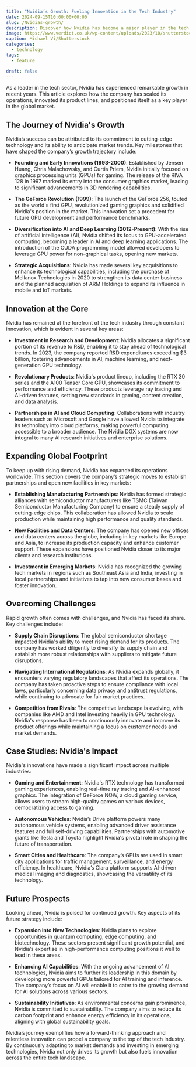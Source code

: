 ```yaml
---
title: "Nvidia’s Growth: Fueling Innovation in the Tech Industry"
date: 2024-09-15T10:00:00+00:00
slug: /Nvidias-growth/
description: Discover how Nvidia has become a major player in the tech industry, driving innovation and scaling operations to meet global demand.
image: https://www.verdict.co.uk/wp-content/uploads/2023/10/shutterstock_1742705531.jpg
caption: Michael Vi/Shutterstock
categories:
  - technology
tags:
  - feature

draft: false
---
```


As a leader in the tech sector, Nvidia has experienced remarkable growth in recent years. This article explores how the company has scaled its operations, innovated its product lines, and positioned itself as a key player in the global market.

## The Journey of Nvidia's Growth

Nvidia’s success can be attributed to its commitment to cutting-edge technology and its ability to anticipate market trends. Key milestones that have shaped the company’s growth trajectory include:

- **Founding and Early Innovations (1993-2000)**: Established by Jensen Huang, Chris Malachowsky, and Curtis Priem, Nvidia initially focused on graphics processing units (GPUs) for gaming. The release of the RIVA 128 in 1997 marked its entry into the consumer graphics market, leading to significant advancements in 3D rendering capabilities.

- **The GeForce Revolution (1999)**: The launch of the GeForce 256, touted as the world's first GPU, revolutionized gaming graphics and solidified Nvidia's position in the market. This innovation set a precedent for future GPU development and performance benchmarks.

- **Diversification into AI and Deep Learning (2012-Present)**: With the rise of artificial intelligence (AI), Nvidia shifted its focus to GPU-accelerated computing, becoming a leader in AI and deep learning applications. The introduction of the CUDA programming model allowed developers to leverage GPU power for non-graphical tasks, opening new markets.

- **Strategic Acquisitions**: Nvidia has made several key acquisitions to enhance its technological capabilities, including the purchase of Mellanox Technologies in 2020 to strengthen its data center business and the planned acquisition of ARM Holdings to expand its influence in mobile and IoT markets.

## Innovation at the Core

Nvidia has remained at the forefront of the tech industry through constant innovation, which is evident in several key areas:

- **Investment in Research and Development**: Nvidia allocates a significant portion of its revenue to R&D, enabling it to stay ahead of technological trends. In 2023, the company reported R&D expenditures exceeding $3 billion, fostering advancements in AI, machine learning, and next-generation GPU technology.

- **Revolutionary Products**: Nvidia's product lineup, including the RTX 30 series and the A100 Tensor Core GPU, showcases its commitment to performance and efficiency. These products leverage ray tracing and AI-driven features, setting new standards in gaming, content creation, and data analysis.

- **Partnerships in AI and Cloud Computing**: Collaborations with industry leaders such as Microsoft and Google have allowed Nvidia to integrate its technology into cloud platforms, making powerful computing accessible to a broader audience. The Nvidia DGX systems are now integral to many AI research initiatives and enterprise solutions.

## Expanding Global Footprint

To keep up with rising demand, Nvidia has expanded its operations worldwide. This section covers the company’s strategic moves to establish partnerships and open new facilities in key markets:

- **Establishing Manufacturing Partnerships**: Nvidia has formed strategic alliances with semiconductor manufacturers like TSMC (Taiwan Semiconductor Manufacturing Company) to ensure a steady supply of cutting-edge chips. This collaboration has allowed Nvidia to scale production while maintaining high performance and quality standards.

- **New Facilities and Data Centers**: The company has opened new offices and data centers across the globe, including in key markets like Europe and Asia, to increase its production capacity and enhance customer support. These expansions have positioned Nvidia closer to its major clients and research institutions.

- **Investment in Emerging Markets**: Nvidia has recognized the growing tech markets in regions such as Southeast Asia and India, investing in local partnerships and initiatives to tap into new consumer bases and foster innovation.

## Overcoming Challenges

Rapid growth often comes with challenges, and Nvidia has faced its share. Key challenges include:

- **Supply Chain Disruptions**: The global semiconductor shortage impacted Nvidia's ability to meet rising demand for its products. The company has worked diligently to diversify its supply chain and establish more robust relationships with suppliers to mitigate future disruptions.

- **Navigating International Regulations**: As Nvidia expands globally, it encounters varying regulatory landscapes that affect its operations. The company has taken proactive steps to ensure compliance with local laws, particularly concerning data privacy and antitrust regulations, while continuing to advocate for fair market practices.

- **Competition from Rivals**: The competitive landscape is evolving, with companies like AMD and Intel investing heavily in GPU technology. Nvidia's response has been to continuously innovate and improve its product offerings while maintaining a focus on customer needs and market demands.

## Case Studies: Nvidia's Impact

Nvidia's innovations have made a significant impact across multiple industries:

- **Gaming and Entertainment**: Nvidia's RTX technology has transformed gaming experiences, enabling real-time ray tracing and AI-enhanced graphics. The integration of GeForce NOW, a cloud gaming service, allows users to stream high-quality games on various devices, democratizing access to gaming.

- **Autonomous Vehicles**: Nvidia’s Drive platform powers many autonomous vehicle systems, enabling advanced driver assistance features and full self-driving capabilities. Partnerships with automotive giants like Tesla and Toyota highlight Nvidia's pivotal role in shaping the future of transportation.

- **Smart Cities and Healthcare**: The company’s GPUs are used in smart city applications for traffic management, surveillance, and energy efficiency. In healthcare, Nvidia’s Clara platform supports AI-driven medical imaging and diagnostics, showcasing the versatility of its technology.

## Future Prospects

Looking ahead, Nvidia is poised for continued growth. Key aspects of its future strategy include:

- **Expansion into New Technologies**: Nvidia plans to explore opportunities in quantum computing, edge computing, and biotechnology. These sectors present significant growth potential, and Nvidia’s expertise in high-performance computing positions it well to lead in these areas.

- **Enhancing AI Capabilities**: With the ongoing advancement of AI technologies, Nvidia aims to further its leadership in this domain by developing more powerful GPUs tailored for AI training and inference. The company’s focus on AI will enable it to cater to the growing demand for AI solutions across various sectors.

- **Sustainability Initiatives**: As environmental concerns gain prominence, Nvidia is committed to sustainability. The company aims to reduce its carbon footprint and enhance energy efficiency in its operations, aligning with global sustainability goals.

Nvidia’s journey exemplifies how a forward-thinking approach and relentless innovation can propel a company to the top of the tech industry. By continuously adapting to market demands and investing in emerging technologies, Nvidia not only drives its growth but also fuels innovation across the entire tech landscape.
